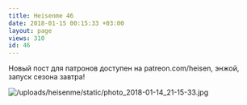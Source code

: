 ```yaml
---
title: Heisenme 46
date: 2018-01-15 00:15:33 +03:00
layout: page
views: 310
id: 46
---
```


Новый пост для патронов доступен на patreon.com/heisen, энжой, запуск сезона завтра!



![/uploads/heisenme/static/photo_2018-01-14_21-15-33.jpg](/uploads/heisenme/static/photo_2018-01-14_21-15-33.jpg)
